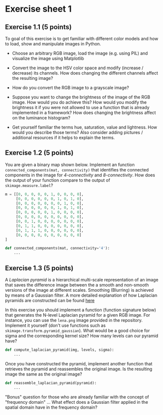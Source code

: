 # Exercise sheet 1



## Exercise 1.1 (5 points)

To goal of this exercise is to get familiar with different color models and how to load, show and manipulate images in Python.

- Choose an arbitrary RGB image, load the image (e.g. using PIL) and visualize the image using Matplotlib

- Convert the image to the HSV color space and modify (increase / decrease) its channels. How does changing the different channels affect the resulting image?

- How do you convert the RGB image to a grayscale image?

- Suppose you want to change the brightness of the image of the RGB image. How would you do achieve this? How would you modify the brightness it if you were not allowed to use a function that is already implemented in a framework? How does changing the brightness affect on the luminance histogram?

- Get yourself familiar the terms hue, saturation, value and lightness. How would you describe those terms? Also consider adding pictures / additional resources if it helps to explain the terms.

  

## Exercise 1.2 (5 points)

You are given a binary map shown below. Implement an function `connected_components(mat, connectivity)` that identifies the connected components in the image for *4-connectivity* and *8-connectivity*. How does the output of your function compare to the output of `skimage.measure.label`?

```python
m = [[0, 0, 0, 0, 0, 1, 0, 0, 0, 0],
     [0, 0, 0, 0, 0, 0, 1, 0, 1, 0],
     [0, 0, 0, 0, 0, 0, 0, 1, 0, 0],
     [0, 0, 0, 0, 0, 0, 1, 0, 1, 0],
     [0, 0, 0, 0, 0, 1, 0, 0, 0, 0],
     [0, 0, 0, 0, 0, 0, 0, 0, 0, 0],
     [0, 0, 1, 0, 0, 0, 0, 0, 0, 0],
     [0, 1, 1, 0, 0, 0, 0, 0, 0, 0],
     [0, 1, 1, 1, 0, 0, 0, 0, 0, 0],
     [0, 0, 0, 0, 0, 0, 0, 0, 0, 0]
]

def connected_components(mat, connectivity='4'):
    ...
```



## Exercise 1.3 (5 points)

A *Laplacian pyramid* is a hierarchical multi-scale representation of an image that saves the difference image between the a smooth and non-smooth versions of the image at different scales. Smoothing (Blurring) is achieved by means of a Gaussian filter. A more detailed explanation of how Laplacian pyramids are constructed can be found [here](http://sepwww.stanford.edu/data/media/public/sep/morgan/texturematch/paper_html/node3.html)

In this exercise you should implement a function (function signature below) that generates the N-level Laplacian pyramid for a given RGB image. For instance, you can use the `lena.png` image provided in the repository. Implement it yourself (don't use functions such as `skimage.transform.pyramid_gaussian`). What would be a good choice for sigma and the corresponding kernel size?  How many levels can our pyramid have?

```python
def compute_laplacian_pyramid(img, levels, sigma):
    ...
```

Once you have constructed the pyramid, implement another function that retrieves the pyramid and reassembles the original image. Is the resulting image the same as the original image?

```python
def reassemble_laplacian_pyramid(pyramid):
    ...
```

"Bonus" question for those who are already familiar with the concept of "frequency domain" ... What effect does a Gaussian filter applied in the spatial domain have in the frequency domain?
